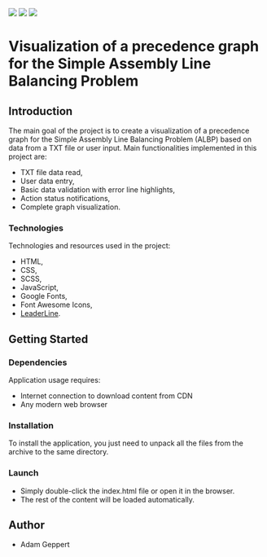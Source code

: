 <img src="https://img.shields.io/badge/HTML5-E34F26?style=for-the-badge&logo=html5&logoColor=white" /> <img src="https://img.shields.io/badge/CSS3-1572B6?style=for-the-badge&logo=css3&logoColor=white" /> <img src="https://img.shields.io/badge/JavaScript-323330?style=for-the-badge&logo=javascript&logoColor=F7DF1E" />

# Visualization of a precedence graph for the Simple Assembly Line Balancing Problem


## Introduction
The main goal of the project is to create a visualization of a precedence graph for the Simple Assembly Line Balancing Problem (ALBP) based on data from a TXT file or user input. Main functionalities implemented in this project are:
- TXT file data read,
- User data entry,
- Basic data validation with error line highlights,
- Action status notifications, 
- Complete graph visualization.

### Technologies
Technologies and resources used in the project:
* HTML,
* CSS,
* SCSS,
* JavaScript,
* Google Fonts,
* Font Awesome Icons,
* [LeaderLine](https://github.com/anseki/leader-line).


## Getting Started

### Dependencies
Application usage requires:
* Internet connection to download content from CDN
* Any modern web browser

### Installation
To install the application, you just need to unpack all the files from the archive to the same directory.

### Launch
* Simply double-click the index.html file or open it in the browser.
* The rest of the content will be loaded automatically.

## Author
* Adam Geppert
